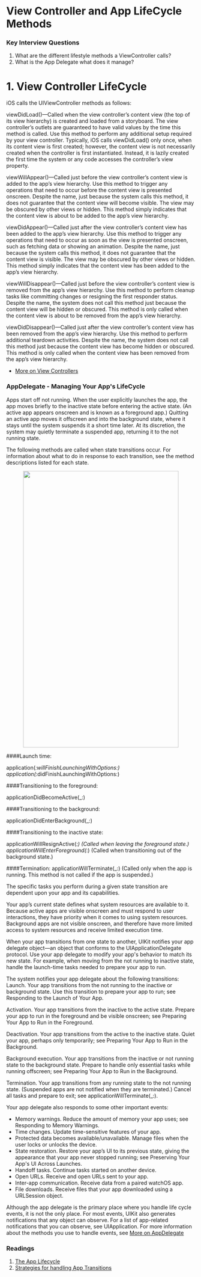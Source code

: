 # View Controller and App LifeCycle Methods

### Key Interview Questions

1. What are the different lifestyle methods a ViewController calls?
2. What is the App Delegate what does it manage?

# 1. View Controller LifeCycle

iOS calls the UIViewController methods as follows:

viewDidLoad()—Called when the view controller’s content view (the top of its view hierarchy) is created and loaded from a storyboard. The view controller’s outlets are guaranteed to have valid values by the time this method is called. Use this method to perform any additional setup required by your view controller. Typically, iOS calls viewDidLoad() only once, when its content view is first created; however, the content view is not necessarily created when the controller is first instantiated. Instead, it is lazily created the first time the system or any code accesses the controller’s view property.

viewWillAppear()—Called just before the view controller’s content view is added to the app’s view hierarchy. Use this method to trigger any operations that need to occur before the content view is presented onscreen. Despite the name, just because the system calls this method, it does not guarantee that the content view will become visible. The view may be obscured by other views or hidden. This method simply indicates that the content view is about to be added to the app’s view hierarchy.

viewDidAppear()—Called just after the view controller’s content view has been added to the app’s view hierarchy. Use this method to trigger any operations that need to occur as soon as the view is presented onscreen, such as fetching data or showing an animation. Despite the name, just because the system calls this method, it does not guarantee that the content view is visible. The view may be obscured by other views or hidden. This method simply indicates that the content view has been added to the app’s view hierarchy.

viewWillDisappear()—Called just before the view controller’s content view is removed from the app’s view hierarchy. Use this method to perform cleanup tasks like committing changes or resigning the first responder status. Despite the name, the system does not call this method just because the content view will be hidden or obscured. This method is only called when the content view is about to be removed from the app’s view hierarchy.

viewDidDisappear()—Called just after the view controller’s content view has been removed from the app’s view hierarchy. Use this method to perform additional teardown activities. Despite the name, the system does not call this method just because the content view has become hidden or obscured. This method is only called when the content view has been removed from the app’s view hierarchy.

 - [More on View Controllers](https://developer.apple.com/library/content/referencelibrary/GettingStarted/DevelopiOSAppsSwift/WorkWithViewControllers.html)


### AppDelegate - Managing Your App's LifeCycle

Apps start off not running. When the user explicitly launches the app, the app moves briefly to the inactive state before entering the active state. (An active app appears onscreen and is known as a foreground app.) Quitting an active app moves it offscreen and into the background state, where it stays until the system suspends it a short time later. At its discretion, the system may quietly terminate a suspended app, returning it to the not running state.

The following methods are called when state transitions occur. For information about what to do in response to each transition, see the method descriptions listed for each state.

<p align="center">
<img src="https://docs-assets.developer.apple.com/published/cfb6ae10b1/high_level_flow_2x_2bc77269-019d-4554-83b8-6aeecb73c348.png" width="414" height="736" />
</p>

####Launch time:

application(_:willFinishLaunchingWithOptions:)
application(_:didFinishLaunchingWithOptions:)

####Transitioning to the foreground:

applicationDidBecomeActive(_:)

####Transitioning to the background:

applicationDidEnterBackground(_:)

####Transitioning to the inactive state:

applicationWillResignActive(_:) (Called when leaving the foreground state.)
applicationWillEnterForeground(_:) (Called when transitioning out of the background state.)

####Termination:
applicationWillTerminate(_:) (Called only when the app is running. This method is not called if the app is suspended.)

The specific tasks you perform during a given state transition are dependent upon your app and its capabilities. 

Your app’s current state defines what system resources are available to it. Because active apps are visible onscreen and must respond to user interactions, they have priority when it comes to using system resources. Background apps are not visible onscreen, and therefore have more limited access to system resources and receive limited execution time.

When your app transitions from one state to another, UIKit notifies your app delegate object—an object that conforms to the UIApplicationDelegate protocol. Use your app delegate to modify your app's behavior to match its new state. For example, when moving from the not running to inactive state, handle the launch-time tasks needed to prepare your app to run.

The system notifies your app delegate about the following transitions:
Launch. Your app transitions from the not running to the inactive or background state. Use this transition to prepare your app to run; see Responding to the Launch of Your App.

Activation. Your app transitions from the inactive to the active state. Prepare your app to run in the foreground and be visible onscreen; see Preparing Your App to Run in the Foreground.

Deactivation. Your app transitions from the active to the inactive state. Quiet your app, perhaps only temporarily; see Preparing Your App to Run in the Background.

Background execution. Your app transitions from the inactive or not running state to the background state. Prepare to handle only essential tasks while running offscreen; see Preparing Your App to Run in the Background.

Termination. Your app transitions from any running state to the not running state. (Suspended apps are not notified when they are terminated.) Cancel all tasks and prepare to exit; see applicationWillTerminate(_:).


Your app delegate also responds to some other important events:
- Memory warnings. Reduce the amount of memory your app uses; see Responding to Memory Warnings.
- Time changes. Update time-sensitive features of your app.
- Protected data becomes available/unavailable. Manage files when the user locks or unlocks the device.
- State restoration. Restore your app’s UI to its previous state, giving the appearance that your app never stopped running; see Preserving Your App's UI Across Launches.
- Handoff tasks. Continue tasks started on another device.
- Open URLs. Receive and open URLs sent to your app.
- Inter-app communication. Receive data from a paired watchOS app.
- File downloads. Receive files that your app downloaded using a URLSession object.

Although the app delegate is the primary place where you handle life cycle events, it is not the only place. For most events, UIKit also generates notifications that any object can observe. For a list of app-related notifications that you can observe, see UIApplication. For more information about the methods you use to handle events, see [More on AppDelegate](https://developer.apple.com/documentation/uikit/uiapplicationdelegate)



### Readings
1. [The App Lifecycle](https://developer.apple.com/library/content/documentation/iPhone/Conceptual/iPhoneOSProgrammingGuide/TheAppLifeCycle/TheAppLifeCycle.html)
2. [Strategies for handling App Transitions](https://developer.apple.com/library/content/documentation/iPhone/Conceptual/iPhoneOSProgrammingGuide/StrategiesforHandlingAppStateTransitions/StrategiesforHandlingAppStateTransitions.html)
 


